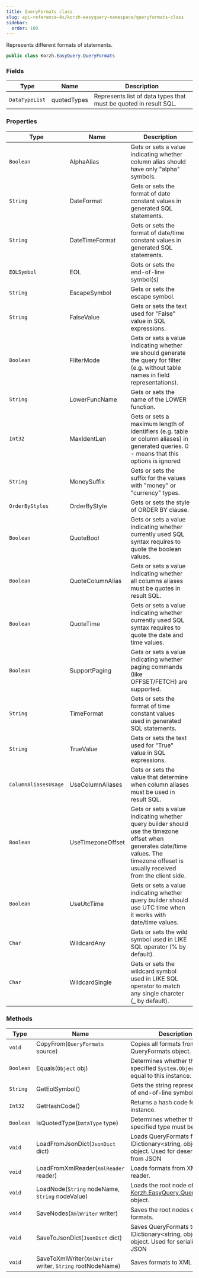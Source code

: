 ```yaml
---
title: QueryFormats class
slug: api-reference-4x/korzh-easyquery-namespace/queryformats-class
sidebar:
  order: 100
---
```


Represents different formats of statements.
```csharp
public class Korzh.EasyQuery.QueryFormats

```

### Fields

| Type | Name | Description | 
| --- | --- | --- | 
| `DataTypeList` | quotedTypes | Represents list of data types that must be quoted in result SQL. | 


### Properties

| Type | Name | Description | 
| --- | --- | --- | 
| `Boolean` | AlphaAlias | Gets or sets a value indicating whether column alias should have only "alpha" symbols. | 
| `String` | DateFormat | Gets or sets the format of date constant values in generated SQL statements. | 
| `String` | DateTimeFormat | Gets or sets the format of date/time constant values in generated SQL statements. | 
| `EOLSymbol` | EOL | Gets or sets the end-of-line symbol(s) | 
| `String` | EscapeSymbol | Gets or sets the escape symbol. | 
| `String` | FalseValue | Gets or sets the text used for "False" value in SQL expressions. | 
| `Boolean` | FilterMode | Gets or sets a value indicating whether we should generate the query for filter (e.g. without table names in field representations). | 
| `String` | LowerFuncName | Gets or sets the name of the LOWER function. | 
| `Int32` | MaxIdentLen | Gets or sets a maximum length of identifiers (e.g. table or column aliases) in generated queries. 0 - means that this options is ignored | 
| `String` | MoneySuffix | Gets or sets the suffix for the values with "money" or "currency" types. | 
| `OrderByStyles` | OrderByStyle | Gets or sets the style of ORDER BY clause. | 
| `Boolean` | QuoteBool | Gets or sets a value indicating whether currently used SQL syntax requires to quote the boolean values. | 
| `Boolean` | QuoteColumnAlias | Gets or sets a value indicating whether all columns aliases must be quotes in result SQL. | 
| `Boolean` | QuoteTime | Gets or sets a value indicating whether currently used SQL syntax requires to quote the date and time values. | 
| `Boolean` | SupportPaging | Gets or sets a value indicating whether paging commands (like OFFSET/FETCH) are supported. | 
| `String` | TimeFormat | Gets or sets the format of time constant values used in generated SQL statements. | 
| `String` | TrueValue | Gets or sets the text used for "True" value in SQL expressions. | 
| `ColumnAliasesUsage` | UseColumnAliases | Gets or sets the value that determine when column aliases must be used in result SQL. | 
| `Boolean` | UseTimezoneOffset | Gets or sets a value indicating whether query builder should use the timezone offset when generates date/time values.  The timezone offeset is usually received from the client side. | 
| `Boolean` | UseUtcTime | Gets or sets a value indicating whether query builder should use UTC time when it works with date/time values. | 
| `Char` | WildcardAny | Gets or sets the wild symbol used in LIKE SQL operator (% by default). | 
| `Char` | WildcardSingle | Gets or sets the wildcard symbol used in LIKE SQL operator to match any single charcter (_ by default). | 


### Methods

| Type | Name | Description | 
| --- | --- | --- | 
| `void` | CopyFrom(`QueryFormats` source) | Copies all formats from some QueryFormats object. | 
| `Boolean` | Equals(`Object` obj) | Determines whether the specified `System.Object` is equal to this instance. | 
| `String` | GetEolSymbol() | Gets the string representation of end-of-line symbol(s) | 
| `Int32` | GetHashCode() | Returns a hash code for this instance. | 
| `Boolean` | IsQuotedType(`DataType` type) | Determines whether the specified type must be quoted. | 
| `void` | LoadFromJsonDict(`JsonDict` dict) | Loads QueryFormats from the IDictionary&lt;string, object&gt; object.  Used for deserialization from JSON | 
| `void` | LoadFromXmlReader(`XmlReader` reader) | Loads formats from XML reader. | 
| `void` | LoadNode(`String` nodeName, `String` nodeValue) | Loads the root node of the [Korzh.EasyQuery.QueryFormats](///easyquery/docs/api-reference-4x/korzh-easyquery-namespace/queryformats-class) object. | 
| `void` | SaveNodes(`XmlWriter` writer) | Saves the root nodes of the formats. | 
| `void` | SaveToJsonDict(`JsonDict` dict) | Saves QueryFormats to IDictionary&lt;string, object&gt; object.  Used for serialization to JSON | 
| `void` | SaveToXmlWriter(`XmlWriter` writer, `String` rootNodeName) | Saves formats to XML writer. |
